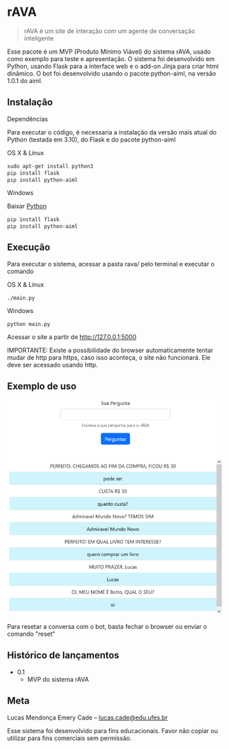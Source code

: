 # rAVA
> rAVA é um site de interação com um agente de conversação inteligente


Esse pacote é um MVP (Produto Mínimo Viável) do sistema rAVA, usado como exemplo para teste e apresentação. O sistema foi desenvolvido em Python, usando Flask para a interface web e o add-on Jinja para criar html dinâmico. O bot foi desenvolvido usando o pacote python-aiml, na versão 1.0.1 do aiml.


## Instalação

Dependências

Para executar o código, é necessaria a instalação da versão mais atual do Python (testada em 3.10), do Flask e do pacote python-aiml

OS X & Linux
```
sudo apt-get install python3
pip install flask
pip install python-aiml
```

Windows

Baixar [Python](https://www.python.org/downloads/)
```
pip install flask
pip install python-aiml
```

## Execução

Para executar o sistema, acessar a pasta rava/ pelo terminal e executar o comando

OS X & Linux
```
./main.py
```

Windows
```
python main.py
```

Acessar o site a partir de http://127.0.0.1:5000

IMPORTANTE: Existe a possibilidade do browser automaticamente tentar mudar de http para https, caso isso aconteça, o site não funcionará. Ele deve ser acessado usando http.

## Exemplo de uso

![](imagens/Fluxo%20Botto.png)

Para resetar a conversa com o bot, basta fechar o browser ou enviar o comando "reset"

## Histórico de lançamentos

* 0.1
    * MVP do sistema rAVA

## Meta

Lucas Mendonça Emery Cade – lucas.cade@edu.ufes.br

Esse sistema foi desenvolvido para fins educacionais. Favor não copiar ou utilizar para fins comerciais sem permissão.